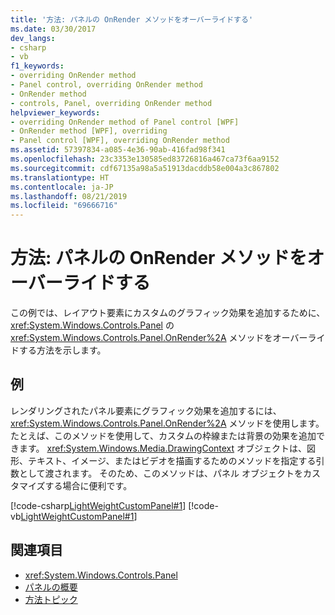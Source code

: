 ```yaml
---
title: '方法: パネルの OnRender メソッドをオーバーライドする'
ms.date: 03/30/2017
dev_langs:
- csharp
- vb
f1_keywords:
- overriding OnRender method
- Panel control, overriding OnRender method
- OnRender method
- controls, Panel, overriding OnRender method
helpviewer_keywords:
- overriding OnRender method of Panel control [WPF]
- OnRender method [WPF], overriding
- Panel control [WPF], overriding OnRender method
ms.assetid: 57397834-a085-4e36-90ab-416fad98f341
ms.openlocfilehash: 23c3353e130585ed83726816a467ca73f6aa9152
ms.sourcegitcommit: cdf67135a98a5a51913dacddb58e004a3c867802
ms.translationtype: HT
ms.contentlocale: ja-JP
ms.lasthandoff: 08/21/2019
ms.locfileid: "69666716"
---
```

# <a name="how-to-override-the-panel-onrender-method"></a>方法: パネルの OnRender メソッドをオーバーライドする
この例では、レイアウト要素にカスタムのグラフィック効果を追加するために、<xref:System.Windows.Controls.Panel> の <xref:System.Windows.Controls.Panel.OnRender%2A> メソッドをオーバーライドする方法を示します。  
  
## <a name="example"></a>例  
 レンダリングされたパネル要素にグラフィック効果を追加するには、<xref:System.Windows.Controls.Panel.OnRender%2A> メソッドを使用します。 たとえば、このメソッドを使用して、カスタムの枠線または背景の効果を追加できます。 <xref:System.Windows.Media.DrawingContext> オブジェクトは、図形、テキスト、イメージ、またはビデオを描画するためのメソッドを指定する引数として渡されます。 そのため、このメソッドは、パネル オブジェクトをカスタマイズする場合に便利です。  
  
 [!code-csharp[LightWeightCustomPanel#1](~/samples/snippets/csharp/VS_Snippets_Wpf/LightWeightCustomPanel/CSharp/OffsetPanel.cs#1)]
 [!code-vb[LightWeightCustomPanel#1](~/samples/snippets/visualbasic/VS_Snippets_Wpf/LightWeightCustomPanel/visualbasic/offsetpanel.vb#1)]  
  
## <a name="see-also"></a>関連項目

- <xref:System.Windows.Controls.Panel>
- [パネルの概要](panels-overview.md)
- [方法トピック](panel-how-to-topics.md)
